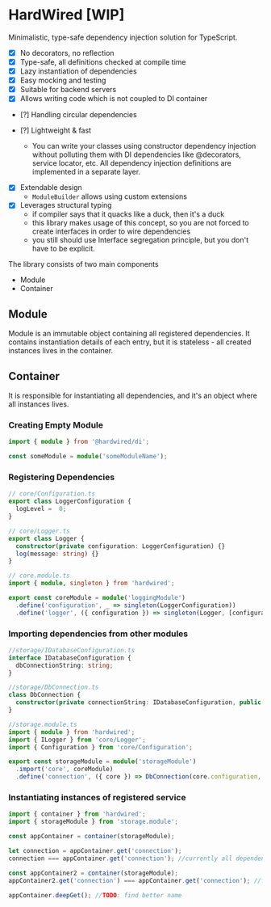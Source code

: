 # HardWired [WIP]

Minimalistic, type-safe dependency injection solution for TypeScript.

- [x] No decorators, no reflection
- [x] Type-safe, all definitions checked at compile time
- [x] Lazy instantiation of dependencies
- [x] Easy mocking and testing
- [x] Suitable for backend servers
- [x] Allows writing code which is not coupled to DI container
- [?] Handling circular dependencies
- [?] Lightweight & fast

  - You can write your classes using constructor dependency injection without polluting them with DI
    dependencies like @decorators, service locator, etc. All dependency injection definitions are implemented in a separate layer.

* [x] Extendable design
  - `ModuleBuilder` allows using custom extensions
* [x] Leverages structural typing
  - if compiler says that it quacks like a duck, then it's a duck
  - this library makes usage of this concept, so you are not forced to create interfaces in order to wire dependencies
  - you still should use Interface segregation principle, but you don't have to be explicit.

The library consists of two main components

- Module
- Container

## Module

Module is an immutable object containing all registered dependencies. It contains instantiation details of each entry, but it is stateless - all created instances lives in the container.

## Container

It is responsible for instantiating all dependencies, and it's an object where all instances lives.

### Creating Empty Module

```typescript
import { module } from '@hardwired/di';

const someModule = module('someModuleName');
```

### Registering Dependencies

```typescript
// core/Configuration.ts
export class LoggerConfiguration {
  logLevel =  0;
}

// core/Logger.ts
export class Logger {
  constructor(private configuration: LoggerConfiguration) {}
  log(message: string) {}
}

// core.module.ts
import { module, singleton } from 'hardwired';

export const coreModule = module('loggingModule')
  .define('configuration', _ => singleton(LoggerConfiguration))
  .define('logger', ({ configuration }) => singleton(Logger, [configuration]));
```

### Importing dependencies from other modules

```typescript
//storage/IDatabaseConfiguration.ts
interface IDatabaseConfiguration {
  dbConnectionString: string;
}

//storage/DbConnection.ts
class DbConnection {
  constructor(private connectionString: IDatabaseConfiguration, public logger: ILogger) {}
}

//storage.module.ts
import { module } from 'hardwired';
import { ILogger } from 'core/Logger';
import { Configuration } from 'core/Configuration';

export const storageModule = module('storageModule')
  .import('core', coreModule)
  .define('connection', ({ core }) => DbConnection(core.configuration, core.logger));
```

### Instantiating instances of registered service

```typescript
import { container } from 'hardwired';
import { storageModule } from 'storage.module';

const appContainer = container(storageModule);

let connection = appContainer.get('connection');
connection === appContainer.get('connection'); //currently all dependencies all singletons (in scope of single container instance)

const appContainer2 = container(storageModule);
appContainer2.get('connection') === appContainer.get('connection'); //false

appContainer.deepGet(); //TODO: find better name
```
